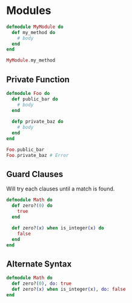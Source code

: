 # Modules

```elixir
defmodule MyModule do
  def my_method do
    # body
  end
end

MyModule.my_method
```

## Private Function

```elixir
defmodule Foo do
  def public_bar do
    # body
  end
  
  defp private_baz do
    # body
  end
end

Foo.public_bar
Foo.private_baz # Error
```

## Guard Clauses

Will try each clauses until a match is found.

```elixir
defmodule Math do
  def zero?(0) do
    true
  end

  def zero?(x) when is_integer(x) do
    false
  end
end
```

## Alternate Syntax

```elixir
defmodule Math do
  def zero?(0), do: true
  def zero?(x) when is_integer(x), do: false
end

```
